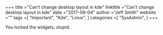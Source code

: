 +++ 
title ="Can't change desktop layout in kde" 
linktitle ="Can't change desktop layout in kde" 
date ="2017-08-04" 
author ="Jeff Smith"
website ="" 
tags =[ "Important", "Kde", "Linux",  ] 
categories =[ "SysAdmin",  ] 
+++ 

You locked the widgets, stupid. 

